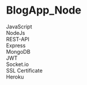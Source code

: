# BlogApp_Node

JavaScript<br>
NodeJs<br>
REST-API<br>
Express<br>
MongoDB<br>
JWT<br>
Socket.io<br>
SSL Certificate<br>
Heroku